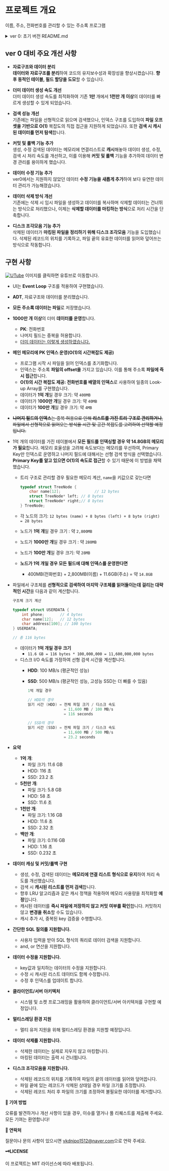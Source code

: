 # 프로젝트 개요

이름, 주소, 전화번호를 관리할 수 있는 주소록 프로그램

<details>
<summary>ver 0: 초기 버전 README.md </summary>
<div markdown="1">

# 요구사항 분석 및 정의

- 이름, 주소 전화번호를 관리 할 수 있는 주소록 프로그램 작성
- 메뉴 출력 및 화면 제어 로직은 반드시 Event loop구조를 적용하고 함수 포인터 테이블을 사용해 호출
- 주소록 데이터 정보는 모두 파일로 저장
- 1 만개 이상의 더미 데이터를 넣어서 운영
    - 이름 중복 허용
    - 첫 번째 데이터와 1만 번째 데이터 간 검색속도 차이 확인
    - [더미 데이터는 이렇게 생성하였습니다.](https://github.com/LeeQuiett/address-book-dummy-data-generator)
- 성능 극대화 방안 제시

---

# 프로그램 실행 구조

- **시작 시 메뉴 표시**: 사용자에게 메뉴를 표시하고 선택을 입력받습니다.
- **입력 처리**: 사용자의 입력에 따라 적절한 함수를 함수 포인터를 이용해 호출합니다.
- **특수 기능 처리**: 특별한 입력 (`6` 또는 `7`)에 대한 추가 기능을 수행합니다.
    - 6입력: 첫 번째 데이터와 마지막 데이터를 출력합니다.
    - 7입력: 첫 번째 데이터와 마지막 데이터를 검색하는데 걸린 시간을 출력합니다.
- **종료**: 사용자가 `EXIT`를 선택하면 프로그램 종료합니다.
- **실행 예**
    
    ```c
    [1] ADD [2] DELETE [3] SEARCH [4] PRINT [5] EXIT: 1
    [1] Enter [2] Back: 1
    Enter name: lobonabeat
    
    Enter tel: 010-1234-1234

    Enter addr: LA
    
    [1] ADD [2] DELETE [3] SEARCH [4] PRINT [5] EXIT: 3
    [1] Search by name [2] Search by tel [3] Search by addr [4] Search by SQL [5] Back: 1
    Enter the name to search: lobonabeat
    Contact found:
    
    Name:   lobonabeat
    Tel:    010-1234-1234
    Addr:   LA
    
    [1] ADD [2] DELETE [3] SEARCH [4] PRINT [5] EXIT: 5
    Exit the program...Bye!
    ```
    
- **특수 기능**: 첫 화면에서 6 입력
    
    ```c
    [1] ADD [2] DELETE [3] SEARCH [4] PRINT [5] EXIT: 6
    First Record:
    Name:   박은하
    Tel:    010-1448-1926
    Addr:   경남 마포구 14동 67호
    
    Last Record:
    Name:   윤현현
    Tel:    010-5924-2000
    Addr:   세종 금천구 2동 34호
    ```
    
- **특수 기능**: 첫 화면에서 7 입력
    
    ```c
    [1] ADD [2] DELETE [3] SEARCH [4] PRINT [5] EXIT: 7
    ===========================
    First Addr!
    Start measuring execution time
    
    Contact found:
    
    Name:   박은하
    Tel:    010-1448-1926
    Addr:   경남 마포구 14동 67호
    
    Execution time: 0.035987 seconds
    ===========================
    ===========================
    Last Addr!
    Start measuring execution time
    
    Contact found:
    
    Name:   윤현현
    Tel:    010-5924-2000
    Addr:   세종 금천구 2동 34호
    
    Execution time: 0.040347 seconds
    ===========================
    ```
    

---

# 코드 상세 설명

## 자료구조

- **“추가, 제거, 검색, 출력, 나가기”중 하나를 입력받을 열거형**
    
    ```c
    typedef enum { ADD = 1, DELETE, SEARCH, PRINT, EXIT } MY_SELECT;
    ```
    
- **열거형 변수에 받은 입력과 일치하는 인덱스의 함수를 호출할 함수 포인터**
    
    ```c
    pFunction menuFunctions[MENU_COUNT] = { 
    	add_addr_controller,
    	delete_addr_controller,
    	search_addr_controller,
    	print_addr_controller,
    	exit_addr_controller
    };
    ```
    
- **I/O를 수행할 이진 파일의 경로를 전처리기로 정의**
    
    ```c
    #define FILENAME "addr_book_10M.dat" //10만개의 구조체를 담은 파일 경로
    #define TEMP_FILENAME "temp.dat" //데이터 삭제 시에 임시로 사용할 파일 경로
    ```
    
- **주소록 데이터 구조체 정의**
    
    ```c
    typedef struct {
        char name[100];
        char tel[15];
        char addr[200];
    } Addr;
    ```
    

---

## 메뉴 출력 및 화면 제어 로직에 Event loop 구조를 사용합니다.

```c
while (1) {
	printf("[1] ADD [2] DELETE [3] SEARCH [4] PRINT [5] EXIT: ");
	scanf("%d%*c", &my_select);

	if (my_select == 6) {
		print_first_and_last(FILENAME);
		continue;
	}
	else if (my_select == 7) {
		measure_execution_time(1, "First");
		measure_execution_time(2, "Last");
		continue;
	}

	if (my_select >= ADD && my_select <= EXIT) {
		if (my_select == EXIT) {
			menuFunctions[my_select - 1]();
			break;
		}
		else {
			menuFunctions[my_select - 1]();
		}

	}
	else {
		puts("Wrong input! Try again!");
	}
}
```

---

## 입력을 바탕으로 Controller에서 적절한 처리 후 Model과 View의 함수를 호출합니다.

```c
void add_addr_controller() {
    print_message("[1] Enter [2] Back: ");
    int input;
    scanf("%d%*c", &input);
    if (input == 1) {
        Addr addr;
        print_message("Enter name: ");
        fgets(addr.name, sizeof(addr.name), stdin);
        addr.name[strcspn(addr.name, "\n")] = '\0';
        putchar('\n');

        print_message("Enter tel: ");
        fgets(addr.tel, sizeof(addr.tel), stdin);
        addr.tel[strcspn(addr.tel, "\n")] = '\0';
        putchar('\n');

        print_message("Enter addr: ");
        fgets(addr.addr, sizeof(addr.addr), stdin);
        addr.addr[strcspn(addr.addr, "\n")] = '\0';
        putchar('\n');

        add_addr(FILENAME, &addr);
    }
    else if(input == 2) {
        system("cls"); return;
    }
    else {
        system("cls"); puts("Wrong input! Try again!"); return;
    }
}

void delete_addr_controller() {
    while (1) {
        print_message("[1] Search for Del by name [2] Search for Del by tel [3] Search for Del by addr [4] Back: ");
        int input;
        scanf("%d%*c", &input);
        switch (input) {
        case 1: search_by_name(FILENAME, 2); return;
        case 2: search_by_tel(FILENAME, 2); return;
        case 3: search_by_addr(FILENAME, 2); return;
        //case 4: search_by_SQL(FILENAME, 2); return;
        case 4: system("cls"); return;
        default: system("cls"); puts("Wrong input! Try again!"); break;
        }
    }
}

void search_addr_controller() {
    while (1) {
        print_message("[1] Search by name [2] Search by tel [3] Search by addr [4] Search by SQL [5] Back: ");
        int input;
        scanf("%d%*c", &input);
        switch (input) {
        case 1: search_by_name(FILENAME, 1); return;
        case 2: search_by_tel(FILENAME, 1); return;
        case 3: search_by_addr(FILENAME, 1); return;
        case 4: search_by_SQL(FILENAME); return;
        case 5: system("cls"); return;
        default: system("cls"); puts("Wrong input! Try again!"); break;
        }
    }
}

void print_addr_controller() {
    print_message("Print the entire address book\n\n");
    print_addr(FILENAME);
}

void exit_addr_controller() {
    print_message("Exit the program...Bye!\n");
    return;
}
```

---

## 주소록에 데이터를 추가합니다.

- **append 모드로 파일의 끝에 데이터를 추가합니다.**

```c
void add_addr(const char* filename, Addr* addr) {
	FILE* fp = fopen(filename, "ab");
	if (fp == NULL) {
		perror("Fail to open file for add");
		return;
	}
	fwrite(addr, sizeof(Addr), 1, fp);
	fclose(fp);
}
```

---

## 이름으로 주소록을 검색합니다. 전화번호와 주소를 이용한 검색도 동일한 로직을 사용합니다.

- **검색 모드를 확인합니다.**
    - **검색 모드**
        - 사용자로부터 검색할 이름을 입력 받습니다.
        - 파일에서 구조체를 읽으며 읽은 데이터의 `name`이 사용자 입력과 일치하면 해당 주소를 출력합니다.
    - **삭제 모드**
        - 사용자로부터 검색할 이름을 입력 받습니다.
        - 파일에서 구조체를 읽으며 읽은 데이터의 `name`이 사용자 입력과 일치하면 해당 주소를 건너뛰고 나머지 주소를 임시 파일에 씁니다.
        - 원본 파일을 삭제한 뒤, 임시 파일을 원본 파일 이름으로 변경합니다.

```c
void search_by_name(const char* filename, int mode) {
	if (mode == 1) { // 검색 모드
		char name[30];
		print_message("Enter the name to search: ");
		fgets(name, sizeof(name), stdin);
		name[strcspn(name, "\n")] = '\0';

		FILE* fp = fopen(filename, "rb");
		if (fp == NULL) {
			perror("Failed to open file for reading");
			return;
		}

		Addr addr;
		int found = 0;
		while (fread(&addr, sizeof(Addr), 1, fp)) {
			if (strcmp(addr.name, name) == 0) {
				print_message("Contact found:\n\n");
				output_format(addr);
				found = 1;
			}
		}

		if (!found) {
			print_message("Contact not found.\n\n");
		}

		fclose(fp);
	}
	else { // 삭제 모드
		char name[30];
		print_message("Enter the name to Delete: ");
		fgets(name, sizeof(name), stdin);
		name[strcspn(name, "\n")] = '\0';

		FILE* fp = fopen(filename, "rb");
		FILE* temp_fp = fopen(TEMP_FILENAME, "wb");
		if (fp == NULL || temp_fp == NULL) {
			perror("Failed to open file for reading/writing");
			if (fp) fclose(fp);
			if (temp_fp) fclose(temp_fp);
			return;
		}

		Addr addr;
		int found = 0;
		while (fread(&addr, sizeof(Addr), 1, fp)) {
			if (strcmp(addr.name, name) == 0) {
				print_message("Contact found:\n\n");
				printf("Start to delete this\n");
				output_format(addr);
				found = 1;
				continue; // 삭제할 구조체는 건너뛰기
			}
			fwrite(&addr, sizeof(Addr), 1, temp_fp);
		}

		if (!found) {
			print_message("Contact not found.\n\n");
		}

		fclose(fp);
		fclose(temp_fp);

		if (remove(filename) != 0) {
			perror("Failed to remove original file");
		}
		if (rename(TEMP_FILENAME, filename) != 0) {
			perror("Failed to rename temp file");
		}
	}
```

---

## SQL 스타일의 검색을 지원합니다.

- **쿼리 예: name=홍길동 and addr=서울시, tel=02-123-123 or addr=대전시**

### 1. `count_and_or`

- 문자열 내에서 특정 서브 문자열(단어)의 개수를 세는 함수입니다.

```c
int count_and_or(const char* str, const char* word) {
    int count = 0;
    const char* pos = str;

    while ((pos = strstr(pos, word)) != NULL) {
        count++;
        pos += strlen(word);
    }
    return count;
}
```

- `str`은 검색할 전체 문자열입니다.
- `word`는 찾고자 하는 서브 문자열입니다.
- `strstr(pos, word)`는 `pos` 이후의 문자열에서 `word`를 찾습니다.
- `pos`가 `NULL`이 아닌 경우(즉, `word`를 찾은 경우) `count`를 증가시키고, `pos`를 `word`의 끝으로 이동시킵니다.
- 이 과정을 반복하여 `word`의 모든 발생을 세고, 최종적으로 개수를 반환합니다.

### 2. `find_substring_position`

- 문자열 내에서 서브 문자열의 위치를 찾는 함수입니다.

```c
int find_substring_position(const char* str, const char* sub) {
    const char* pos = strstr(str, sub);

    if (pos != NULL) {
        return (int)(pos - str);
    } else {
        return -1;
    }
}
```

- `str`은 검색할 전체 문자열입니다.
- `sub`는 찾고자 하는 서브 문자열입니다.
- `strstr(str, sub)`는 `str` 내에서 `sub`를 찾습니다.
- `pos`가 `NULL`이 아니면, `sub`의 위치를 반환합니다. 위치는 `pos - str`으로 계산합니다.
- `pos`가 `NULL`인 경우(즉, `sub`를 찾지 못한 경우), `-1`을 반환합니다.

### 3. `parse_query`

- 쿼리 문자열을 `and` 또는 `or` 연산자를 기준으로 분리하는 함수입니다.

```c
void parse_query(const char* query, char* query1, char* query2, char* and_or) {
    int pos = find_substring_position(query, and_or);
    if (pos != -1) {
        strncpy(query1, query, pos);
        query1[pos] = '\0';
        strcpy(query2, query + pos + strlen(and_or));
    }
}
```

- `query`는 분석할 쿼리 문자열입니다.
- `query1`과 `query2`는 `and_or`를 기준으로 분리된 두 쿼리 부분을 저장할 버퍼입니다.
- `and_or`는 쿼리를 나누는 기준 문자열입니다(예: " and " 또는 " or ").
- `find_substring_position(query, and_or)`를 호출하여 `and_or`의 위치를 찾습니다.
- `strncpy(query1, query, pos)`는 `query`의 시작부터 `and_or`의 위치까지를 `query1`에 복사합니다.
- `query1[pos] = '\0'`로 `query1`을 문자열 종료 문자로 끝냅니다.
- `strcpy(query2, query + pos + strlen(and_or))`는 `and_or` 뒤의 나머지 문자열을 `query2`에 복사합니다.

### **4. 쿼리에 “and”나 “or”가 있는 경우**

- `and`의 경우 입력받은 조건이 모두 일치하면 출력합니다.
- `or`의 경우 입력받은 조건 중 하나만 일치해도 출력합니다.

```c
/*쿼리에 and가 1개 있는 경우*/
else if (and_count == 1 && or_count == 0) {

	parse_query(query, query1, query2, " and ");
	printf("Query1: %s\n", query1);
	printf("Query2: %s\n\n", query2);

	char field[50], value[200];
	char field2[50], value2[200];

	sscanf(query1, "%[^=]=%s", field, value);
	sscanf(query2, "%[^=]=%s", field2, value2);

	FILE* fp = fopen(filename, "rb");
	if (fp == NULL) {
		perror("Failed to open file for reading");
		return;
	}

	Addr addr;
	int found = 0;
	while (fread(&addr, sizeof(Addr), 1, fp)) {
		int match = 0;
		if (strcmp(field, "name") == 0 && strcmp(addr.name, value) == 0) {
			match = 1;
		}
		else if (strcmp(field, "tel") == 0 && strcmp(addr.tel, value) == 0) {
			match = 1;
		}
		else if (strcmp(field, "addr") == 0 && strcmp(addr.addr, value) == 0) {
			match = 1;
		}

		if (match) {
			int match = 0;
			if (strcmp(field2, "name") == 0 && strcmp(addr.name, value2) == 0) {
				match = 1;
			}
			else if (strcmp(field2, "tel") == 0 && strcmp(addr.tel, value2) == 0) {
				match = 1;
			}
			else if (strcmp(field2, "addr") == 0 && strcmp(addr.addr, value2) == 0) {
				match = 1;
			}

			if (match) {
				print_message("Contact found:\n\n");
				output_format(addr);
				found = 1;
			}
		}
	}

	if (!found) {
		print_message("Contact not found.\n\n");
	}

	fclose(fp);

}
/*쿼리에 or가 1개 있는 경우*/
else if (and_count == 0 && or_count == 1) {
	parse_query(query, query1, query2, " or ");
	printf("Query1: %s\n", query1);
	printf("Query2: %s\n\n", query2);

	char field[50], value[200];
	char field2[50], value2[200];

	sscanf(query1, "%[^=]=%s", field, value);
	sscanf(query2, "%[^=]=%s", field2, value2);

	FILE* fp = fopen(filename, "rb");
	if (fp == NULL) {
		perror("Failed to open file for reading");
		return;
	}

	Addr addr;
	int found = 0;
	while (fread(&addr, sizeof(Addr), 1, fp)) {
		int match = 0;
		if (strcmp(field, "name") == 0 && strcmp(addr.name, value) == 0) {
			match = 1;
		}
		else if (strcmp(field, "tel") == 0 && strcmp(addr.tel, value) == 0) {
			match = 1;
		}
		else if (strcmp(field, "addr") == 0 && strcmp(addr.addr, value) == 0) {
			match = 1;
		}
		if (match) {
			print_message("Contact found:\n\n");
			output_format(addr);
			found = 1;
		}
		match = 0;
		if (strcmp(field2, "name") == 0 && strcmp(addr.name, value2) == 0) {
			match = 1;
		}
		else if (strcmp(field2, "tel") == 0 && strcmp(addr.tel, value2) == 0) {
			match = 1;
		}
		else if (strcmp(field2, "addr") == 0 && strcmp(addr.addr, value2) == 0) {
			match = 1;
		}
		if (match) {
			print_message("Contact found:\n\n");
			output_format(addr);
			found = 1;
		}
	}
```

---

## 첫 번째와 마지막 데이터를 검색하는 시간을 측정합니다.

### 1. `print_first_and_last`

- 첫 번째와 마지막 구조체를 읽어 출력합니다.

```c
void print_first_and_last(const char* filename) {
    FILE* fp = fopen(filename, "rb");
    if (fp == NULL) {
        perror("Failed to open file for reading");
        return;
    }

    // 파일 크기 계산
    fseek(fp, 0, SEEK_END);
    long file_size = ftell(fp);
    fseek(fp, 0, SEEK_SET);

    size_t struct_size = sizeof(Addr);

    // 구조체 수 계산
    int num_records = file_size / struct_size;

    // 첫 번째 구조체 읽기
    Addr first_addr;
    if (fread(&first_addr, struct_size, 1, fp) == 1) {
        printf("First Record:\n");
        output_format(first_addr);
    }
    else {
        perror("Failed to read the first record");
    }

    // 마지막 구조체 읽기
    fseek(fp, -(int)struct_size, SEEK_END);
    Addr last_addr;
    if (fread(&last_addr, struct_size, 1, fp) == 1) {
        printf("Last Record:\n");
        output_format(last_addr);
    }
    else {
        perror("Failed to read the last record");
    }
    fclose(fp);
}
```

- `fseek(fp, 0, SEEK_END)`와 `ftell(fp)`로 파일의 총 크기를 구합니다.
- `sizeof(Addr)`로 구조체의 크기를 구하고, `file_size / struct_size`로 전체 구조체 수를 계산합니다.
- **첫 번째 구조체 읽기**:
    - 파일의 시작 부분에서 구조체를 읽어 `first_addr`에 저장합니다.
    - `output_format(first_addr)`을 호출하여 출력합니다.
- **마지막 구조체 읽기**:
    - 파일의 끝에서 구조체 크기만큼 이동하여 마지막 구조체를 읽습니다.
    - `output_format(last_addr)`을 호출하여 출력합니다.

### 2. `measure_execution_time`

- `first_or_last` 값에 따라 첫 번째 또는 마지막 구조체를 검색하는데 걸린 시간을 측정합니다.

```c
void measure_execution_time(int first_or_last, char* str) {
    printf("===========================\n%s Addr!\nStart measuring execution time\n\n", str);
    char name[30];
    if (first_or_last == 1) {
        strcpy(name, "010-1448-1926");
    }
    else {
        strcpy(name, "010-5924-2000");
    }

    FILE* fp = fopen(FILENAME, "rb");
    if (fp == NULL) {
        perror("Failed to open file for reading");
        return;
    }

    LARGE_INTEGER frequency, start, end;

    // 카운터의 주파수를 가져옵니다!
    QueryPerformanceFrequency(&frequency);

    // 시작 시간 기록
    QueryPerformanceCounter(&start);

    // 측정할 함수 호출
    Addr addr;
    int found = 0;
    while (fread(&addr, sizeof(Addr), 1, fp)) {
        if (strcmp(addr.tel, name) == 0) {
            print_message("Contact found:\n\n");
            output_format(addr);
            found = 1;
        }
    }

    if (!found) {
        print_message("Contact not found.\n\n");
    }

    fclose(fp);

    // 종료 시간 기록
    QueryPerformanceCounter(&end);

    // 실행 시간 계산
    double elapsed_time = (double)(end.QuadPart - start.QuadPart) / frequency.QuadPart;

    printf("Execution time: %f seconds\n===========================\n", elapsed_time);
}
```

- `first_or_last` 값에 따라 `name`을 설정합니다.
- **시간 측정 준비**:
    - `QueryPerformanceFrequency(&frequency)`로 카운터의 주파수를 얻습니다.
    - `QueryPerformanceCounter(&start)`로 시작 시간을 기록합니다.
- **검색 수행**:
    - 파일을 읽으면서 일치하는 경우를 찾습니다.
    - 찾은 경우 `print_message`와 `output_format`으로 결과를 출력합니다.
- **시간 측정 완료**:
    - `QueryPerformanceCounter(&end)`로 종료 시간을 기록합니다.
    - 경과 시간을 계산하여 출력합니다.

---

# 성능 극대화 방안

## 1. out of memory 기반 B 트리 자료구조 이용

현재 코드는 순차적으로 이진 데이터를 읽고 있습니다. 따라서 탐색 시간은 $O(n)$의 시간 복잡도를 가질 것입니다. 

인덱스를 추가하고 out of memory 기반 B 트리 자료구조를 사용한다면, 최악의 경우에도 $O(logn)$의 시간 복잡도를 가지게 개선할 수 있을 것입니다.

## 2. 플래시 메모리 상에서 지연 갱신을 이용한 B 트리의 더 효율적인 구현

플래시 메모리는 하드디스크와 다르게 읽기, 쓰기 연산 이외에 소거 연산이 필요하고, 읽기-쓰기 연산은 페이지 단위(2KB)로 각각 25μs와 200μs의 시간으로 수행됩니다. 그러나 소거 연산은 블록 단위(128KB)로 세 가지 연산중 가장 느린 1.5ms의 시간으로 수행됩니다. 또한 특정 물리 주소에 데이터가 기록되었을 때 해당 주소에 대해 제자리 갱신이 불가능하여, 해당 블록을 소거 한 후, 해당 페이지에 쓰기 연산을 수행하는 erase-before-write 동작이 선생되어야 합니다.

플래시 메모리는 소거 연산이 필요하기 때문에 FTL(Flash Translation Layer)이 필요합니다. FTL은 호스트의 쓰기 요청을 받아 플래시 메모리의 비어있는 페이지를 매핑시켜줍니다.

그러나 FTL이 아무리 효율적인 매핑 알고리즘을 제공하여도 **디스크 기반의 B 트리는 제자리 갱신이 빈번하게 발생하기 때문에 성능 저하가 발생**합니다.

이러한 **B 트리의 단점을 개선한 μ-트리와 LSB-트리**는 모든 삽입 연산을  한 번의 쓰기 연산으로 처리하여 **인덱스의 성능을 향상**시켰으나, **μ-트리는 페이지 구조상 노드 분할이 빈번하기 발생하여 쓰기 및 검색 성능이 저하되는 문제점을 가집니다.** 또한 **LSB-트리는 임시 노드에 대한 검색과 트리 병합을 위한 추가 연산이 필요하다는 문제점을 가집니다.**

따라서 지연 갱신을 이용한 B 트리(LUB 트리)를 사용할 수 있습니다. LUB 트리는 루트 노드를 메모리에 항상 상주시켜 **검색 성능을 향상시키고, 삽입 및 갱신 연산이 발생하는 노드를 메모리에 두어 플래시 메모리의 쓰기 연산을 지연시킴으로써 쓰기 연산을 향상**시킬 수 있습니다. 또한 **순차 쓰기에 대한 노드 분할을 사용하지 않음으로써 페이지 효율을 증가**시키고 추가적인 쓰기 연산을 줄일 수 있습니다.

> 참고문헌
> 
> 
> Kim, Bo-Kyung, Min-Hee Yoo, and Dong-Ho Lee. 2011. "An Efficient Implementation of B-Tree Using Lazy Update on Flash Memory." *Proceedings of the Korean Institute of Information Scientists and Engineers* 38, no. 1 (2011): 69-72.
---
# 추가 개선 방향

- ADT 적용 (자료구조와 관리 대상자료 분리)
- 인덱스 사용
- 데이터 캐싱
- Commit과 그에 대응하는 롤백 구현 및 멀티스레딩 환경 지원
- Client/Server 구조 적용
    - System, Socket 프로그래밍 학습 필요
 
---

</div>
</details>

## ver 0 대비 주요 개선 사항

- **자료구조와 데이터 분리**  
  **데이터와 자료구조를 분리**하여 코드의 유지보수성과 확장성을 향상시켰습니다. **향후 동적인 테이블, 필드 할당을 도모**할 수 있습니다.

- **더미 데이터 생성 속도 개선**  
  더미 데이터 생성 속도를 최적화하여 기존 **1만** 개에서 **1천만 개 이상**의 데이터를 빠르게 생성할 수 있게 되었습니다.

- **검색 성능 개선**  
  기존에는 파일을 선형적으로 읽으며 검색했으나, 인덱스 구조를 도입하여 **파일 오프셋을 기반으로 O(1)** 복잡도의 직접 접근을 지원하게 되었습니다. 또한 **검색 시 캐시된 데이터를 먼저 탐색**합니다.

- **커밋 및 롤백 기능 추가**  
  생성, 수정 검색된 데이터는 메모리에 연결리스트로 **캐시**해놓아 데이터 생성, 수정, 검색 시 처리 속도를 개선하고, 이를 이용해 **커밋 및 롤백** 기능을 추가하여 데이터 변경 관리를 용이하게 했습니다.

- **데이터 수정 기능 추가**  
  ver0에서는 지원하지 않았던 데이터 **수정 기능을 새롭게 추가**하여 보다 유연한 데이터 관리가 가능해졌습니다.

- **데이터 삭제 방식 개선**  
  기존에는 삭제 시 임시 파일을 생성하고 데이터를 복사하며 삭제할 데이터는 건너뛰는 방식으로 처리했으나, 이제는 **삭제할 데이터를 마킹하는 방식**으로 처리 시간을 단축합니다.

- **디스크 조각모음 기능 추가**  
  삭제된 데이터가 **마킹된 파일을 정리하기 위해 디스크 조각모음** 기능을 도입했습니다. 삭제된 레코드의 위치를 기록하고, 파일 끝의 유효한 데이터를 읽어와 덮어쓰는 방식으로 작동합니다.

## 구현 사항
[![UTube](https://github.com/user-attachments/assets/f926a837-9240-44b9-a4a1-662e9f1cc279)](https://youtu.be/SmnIVUIg3vo)
이미지를 클릭하면 유튜브로 이동합니다.

- UI는 **Event Loop** 구조를 적용하여 구현했습니다.
- **ADT**, 자료구조와 데이터를 분리했습니다.
- **모든 주소록 데이터는 파일**로 저장했습니다.
- **1000만 개 이상**의 더미 **데이터를 운영**합니다.
    - **PK**: 전화번호
    - 나머지 필드는 중복을 허용합니다.
    - [더미 데이터는 이렇게 생성하였습니다.](https://github.com/LeeQuiett/address-book-dummy-data-generator)
- **메인 메모리에 PK 인덱스 운영(O(1)의 시간복잡도 제공)**
    - 프로그램 시작 시 파일을 읽어 인덱스를 초기화합니다.
    - 인덱스는 주소록 **파일의 offset을** 가지고 있습니다. 이를 통해 주소록 **파일에 즉시 접근**합니다.
    - **O(1)의 시간 복잡도 제공: 전화번호를 배열의 인덱스**로 사용하여 일종의 Look-up Array를 구현했습니다.
    - 데이터가 **1억 개**일 경우 크기: 약 `400MB`
    - 데이터가 1**000만 개**일 경우 크기: 약 `40MB`
    - 데이터가 **100만 개**일 경우 크기: 약 `4MB`
- ~~**나머지 필드의 인덱스**는 중복 허용으로 인해 **리스트를 가진 트리 구조로 관리하거나**, 파일에서 선형적으로 읽어오는 방식을 시간 및 공간 복잡도를 고려하여 선택할 예정입니다.~~
- 1억 개의 데이터를 가진 테이블에서 **모든 필드를 인덱싱할 경우 약 14.8GB의 메모리가 필요**합니다. 메모리 효율성을 고려해 속도보다는 메모리를 우선하여, Primary Key만 인덱스로 운영하고 나머지 필드에 대해서는 선형 검색 방식을 선택했습니다. **Primary Key를 알고 있으면 O(1)의 속도로 접근**할 수 있기 때문에 이 방법을 채택했습니다.
    - 트리 구조로 관리할 경우 필요한 메모리 계산, `name`을 키값으로 갖는다면
        
        ```c
        typedef struct TreeNode {
            char name[12];               // 12 bytes
            struct TreeNode* left; // 8 bytes
            struct TreeNode* right;// 8 bytes
        } TreeNode;
        ```
        
    - 각 노드의 크기: `12 bytes (name) + 8 bytes (left) + 8 byte (right) = 28 bytes`
    - 노드가 **1억 개**일 경우 크기 : 약 `2,800MB`
    - 노드가 **1000만 개**일 경우 크기 : 약 `280MB`
    - 노드가 **100만 개**일 경우 크기: 약 `28MB`
    - **노드가 1억 개일 경우 모든 필드에 대해 인덱스를 운영한다면**
        - 400MB(전화번호) + 2,800MB(이름) + 11.6GB(주소) = 약 `14.8GB`
- 파일에서 구조체를 **선형적으로 검색하여 마지막 구조체를 읽어들이는데 걸리는 대략적인 시간**을 다음과 같이 계산합니다.
    
    ```c
    구조체 크기 계산
    
    typedef struct USERDATA {
        int phone;       // 4 bytes
        char name[12];   // 12 bytes
        char address[100]; // 100 bytes
    } USERDATA;
    
    // 총 116 bytes
    ```
    
    - 데이터가 **1억 개일 경우 크기**
        - `11.6 GB = 116 bytes * 100,000,000 = 11,600,000,000 bytes`
    - 디스크 I/O 속도를 가정하여 선형 검색 시간을 계산합니다.
        - **HDD**: 100 MB/s (평균적인 성능)
        - **SSD**: 500 MB/s (평균적인 성능, 고성능 SSD는 더 빠를 수 있음)
            
            ```c
            1억 개일 경우
            
            // HDD의 경우
            읽기 시간 (HDD) = 전체 파일 크기 / 디스크 속도
                            = 11,600 MB / 100 MB/s
                            = 116 seconds
            
            // SSD의 경우
            읽기 시간 (SSD) = 전체 파일 크기 / 디스크 속도
                            = 11,600 MB / 500 MB/s
                            = 23.2 seconds
            ```
            
- **요약**
    - **1억 개**:
        - 파일 크기: 11.6 GB
        - HDD: 116 초
        - SSD: 23.2 초
    - **5천만 개**:
        - 파일 크기: 5.8 GB
        - HDD: 58 초
        - SSD: 11.6 초
    - **1천만 개**:
        - 파일 크기: 1.16 GB
        - HDD: 11.6 초
        - SSD: 2.32 초
    - **백만 개**:
        - 파일 크기: 0.116 GB
        - HDD: 1.16 초
        - SSD: 0.232 초
- **데이터 캐싱 및 커밋/롤백 구현**
    - 생성, 수정, 검색된 데이터는 **메모리에 연결 리스트 형식으로 유지**하여 처리 속도를 개선했습니다.
    - 검색 시 **캐시된 리스트를 먼저 검색**합니다.
    - 향후 LRU 알고리즘과 같은 캐시 정책을 적용하여 메모리 사용량을 최적화할 **예정**입니다.
    - 캐시된 데이터를 **즉시 파일에 저장하지 않고 커밋 여부를 확인**합니다. 커밋하지 않고 **변경을 취소**할 수도 있습니다.
    - 캐시 추가 시, 중복된 key 검증을 수행합니다.
- **간단한 SQL 질의를 지원합니다.**
    - 사용자 입력을 받아 SQL 형식의 쿼리로 데이터 검색을 지원합니다.
    - and, or 연산을 지원합니다.
- **데이터 수정을 지원합니다.**
    - key값과 일치하는 데이터의 수정을 지원합니다.
    - 수정 시 캐시된 리스트 데이터도 함께 수정합니다.
    - 수정 후 인덱스를 업데이트 합니다.
- **클라이언트/서버 아키텍처**
    - 시스템 및 소켓 프로그래밍을 활용하여 클라이언트/서버 아키텍처를 구현할 예정입니다.
- **멀티스레딩 환경 지원**
    - 멀티 유저 지원을 위해 멀티스레딩 환경을 지원할 예정입니다.
- **데이터 삭제를 지원합니다.**
    - 삭제한 데이터는 실제로 지우지 않고 마킹합니다.
    - 마킹된 데이터는 출력 시 건너뜁니다.
- **디스크 조각모음을 지원합니다.**
    - 삭제된 레코드의 위치를 기록하여 파일의 끝의 데이터를 읽어와 덮어씁니다.
    - 파일 끝에 있는 레코드가 삭제된 상태일 경우 파일 크기를 조정합니다.
    - 삭제된 레코드 처리 후 파일의 크기를 조정하여 불필요한 데이터를 제거합니다.

**🌟 기여 방법**

오류를 발견하거나 개선 사항이 있을 경우, 이슈를 열거나 풀 리퀘스트를 제출해 주세요. 모든 기여는 환영합니다!

**📧 연락처**

질문이나 문의 사항이 있으시면 [vkdnjpo1512@naver.com](mailto:vkdnjpo1512@naver.com)으로 연락 주세요.

**🗝️LICENSE**

이 프로젝트는 MIT 라이선스에 따라 배포됩니다.
